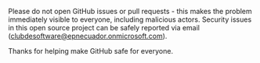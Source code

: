 Please do not open GitHub issues or pull requests - this makes the problem immediately visible to everyone, including malicious actors. Security issues in this open source project can be safely reported via email (clubdesoftware@epnecuador.onmicrosoft.com).

Thanks for helping make GitHub safe for everyone.
